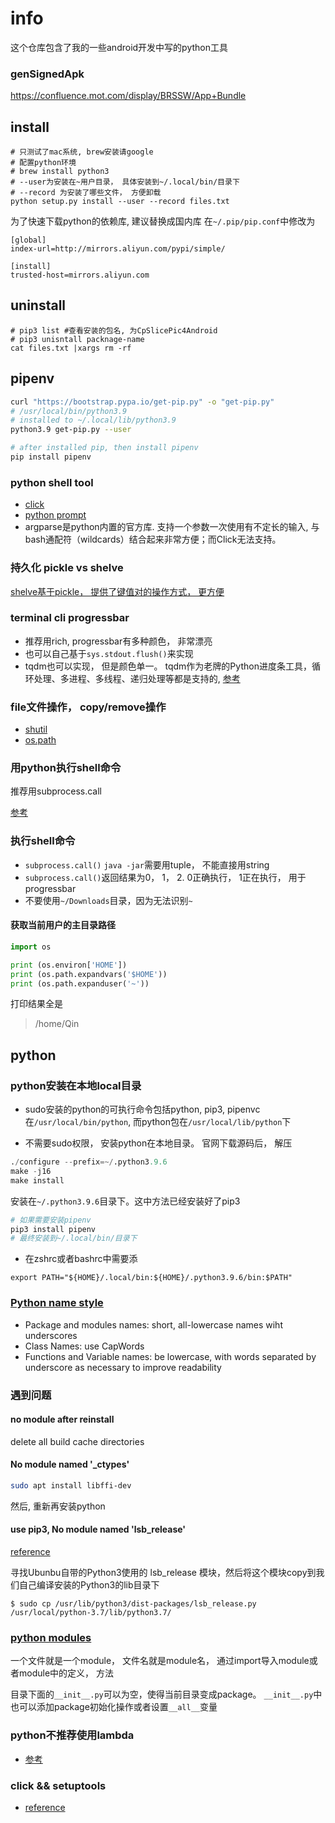 # info
这个仓库包含了我的一些android开发中写的python工具

### genSignedApk
https://confluence.mot.com/display/BRSSW/App+Bundle

## install
```shell
# 只测试了mac系统, brew安装请google
# 配置python环境
# brew install python3
# --user为安装在~用户目录， 具体安装到~/.local/bin/目录下
# --record 为安装了哪些文件， 方便卸载
python setup.py install --user --record files.txt
```
为了快速下载python的依赖库, 建议替换成国内库
在`~/.pip/pip.conf`中修改为
```
[global]
index-url=http://mirrors.aliyun.com/pypi/simple/

[install]
trusted-host=mirrors.aliyun.com
```
## uninstall
```shell
# pip3 list #查看安装的包名, 为CpSlicePic4Android
# pip3 unisntall packnage-name
cat files.txt |xargs rm -rf
```

## pipenv
```bash
curl "https://bootstrap.pypa.io/get-pip.py" -o "get-pip.py"
# /usr/local/bin/python3.9
# installed to ~/.local/lib/python3.9
python3.9 get-pip.py --user

# after installed pip, then install pipenv
pip install pipenv
```

### python shell tool
- [click](https://rich.readthedocs.io/en/stable/introduction.html)
- [python prompt](https://python-prompt-toolkit.readthedocs.io/en/latest/pages/asking_for_input.html#history)
- argparse是python内置的官方库. 支持一个参数一次使用有不定长的输入, 与bash通配符（wildcards）结合起来非常方便；而Click无法支持。

### 持久化 pickle vs shelve
[shelve基于pickle， 提供了键值对的操作方式， 更方便](https://stackoverflow.com/questions/4103430/what-is-the-difference-between-pickle-and-shelve)

### terminal cli progressbar
- 推荐用rich, progressbar有多种颜色， 非常漂亮
- 也可以自己基于`sys.stdout.flush()`来实现
- tqdm也可以实现， 但是颜色单一。 tqdm作为老牌的Python进度条工具，循环处理、多进程、多线程、递归处理等都是支持的, 
[参考](https://www.cnblogs.com/liuzaoqi/p/13041394.html)
  
### file文件操作， copy/remove操作
- [shutil](https://docs.python.org/3.9/library/shutil.html)
- [os.path](https://docs.python.org/3.9/library/os.path.html)

### 用python执行shell命令
推荐用subprocess.call

[参考](https://www.cnblogs.com/wqbin/p/11759396.html)

### 执行shell命令
- `subprocess.call()` `java -jar`需要用tuple， 不能直接用string
- `subprocess.call()`返回结果为0， 1， 2. 0正确执行， 1正在执行， 用于progressbar
- 不要使用`~/Downloads`目录，因为无法识别`~`

#### 获取当前用户的主目录路径
```python
import os

print (os.environ['HOME'])
print (os.path.expandvars('$HOME'))
print (os.path.expanduser('~'))
```
打印结果全是
> /home/Qin

## python
### python安装在本地local目录
- sudo安装的python的可执行命令包括python, pip3, pipenvc在`/usr/local/bin/python`,
而python包在`/usr/local/lib/python`下
  
- 不需要sudo权限， 安装python在本地目录。 官网下载源码后， 解压
```python
./configure --prefix=~/.python3.9.6
make -j16
make install
```
安装在`~/.python3.9.6`目录下。这中方法已经安装好了pip3

```python
# 如果需要安装pipenv
pip3 install pipenv
# 最终安装到~/.local/bin/目录下
```
- 在zshrc或者bashrc中需要添
```
export PATH="${HOME}/.local/bin:${HOME}/.python3.9.6/bin:$PATH"
```

### [Python name style](https://www.python.org/dev/peps/pep-0008/#package-and-module-names)
- Package and modules names: short, all-lowercase names wiht underscores 
- Class Names: use CapWords
- Functions and Variable names: be lowercase, with words separated by underscore as necessary to improve readability

### 遇到问题
####  no module after reinstall
delete all build cache directories

#### No module named '_ctypes'
```bash
sudo apt install libffi-dev

```
然后, 重新再安装python

#### use pip3, No module named 'lsb_release'
[reference](https://www.pynote.net/archives/592)

寻找Ubunbu自带的Python3使用的 lsb_release 模块，然后将这个模块copy到我们自己编译安装的Python3的lib目录下

```shell
$ sudo cp /usr/lib/python3/dist-packages/lsb_release.py /usr/local/python-3.7/lib/python3.7/
```


### [python modules](https://docs.python.org/3/tutorial/modules.html)
一个文件就是一个module， 文件名就是module名， 
通过import导入module或者module中的定义， 方法

目录下面的`__init__.py`可以为空，使得当前目录变成package。
`__init__.py`中也可以添加package初始化操作或者设置`__all__`变量


### python不推荐使用lambda
- [参考](https://www.python.org/dev/peps/pep-0008/)


### click && setuptools
- [reference](https://click.palletsprojects.com/en/8.0.x/setuptools/)
